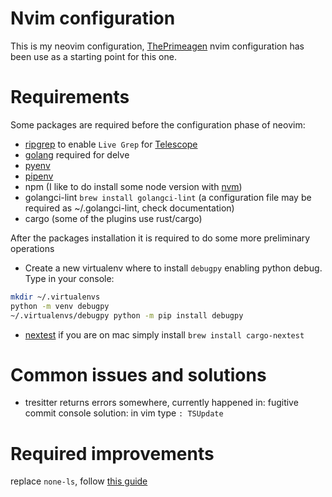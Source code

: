 # Nvim configuration
This is my neovim configuration, [ThePrimeagen](https://www.youtube.com/watch?v=w7i4amO_zaE) nvim configuration has been use as a starting point for this one.

# Requirements
Some packages are required before the configuration phase of neovim:
- [ripgrep](https://github.com/BurntSushi/ripgrep) to enable `Live Grep` for [Telescope](https://github.com/nvim-telescope/telescope.nvim)
- [golang](https://go.dev/doc/install) required for delve
- [pyenv](https://github.com/pyenv/pyenv) 
- [pipenv](https://github.com/pypa/pipenv)
- npm (I like to do install some node version with [nvm](https://github.com/nvm-sh/nvm))
- golangci-lint `brew install golangci-lint` (a configuration file may be required as ~/.golangci-lint, check documentation)
- cargo (some of the plugins use rust/cargo)

After the packages installation it is required to do some more preliminary operations
- Create a new virtualenv where to install `debugpy` enabling python debug.
Type in your console:
```bash
mkdir ~/.virtualenvs
python -m venv debugpy
~/.virtualenvs/debugpy python -m pip install debugpy
```

- [nextest](https://nexte.st) if you are on mac simply install `brew install cargo-nextest`


# Common issues and solutions
- tresitter returns errors somewhere, currently happened in: fugitive commit console
solution: in vim type `: TSUpdate`

# Required improvements
replace `none-ls`, follow [this guide](https://andrewcourter.substack.com/p/configure-linting-formatting-and)
